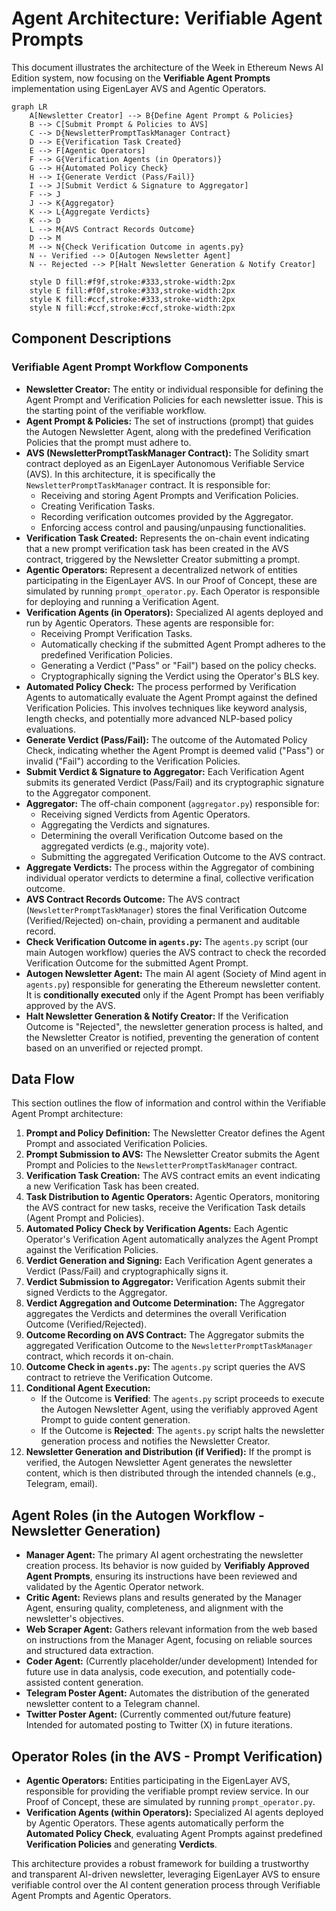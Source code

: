 # Agent Architecture: Verifiable Agent Prompts

This document illustrates the architecture of the Week in Ethereum News AI Edition system, now focusing on the **Verifiable Agent Prompts** implementation using EigenLayer AVS and Agentic Operators.

```mermaid
graph LR
    A[Newsletter Creator] --> B{Define Agent Prompt & Policies}
    B --> C[Submit Prompt & Policies to AVS]
    C --> D{NewsletterPromptTaskManager Contract}
    D --> E{Verification Task Created}
    E --> F[Agentic Operators]
    F --> G{Verification Agents (in Operators)}
    G --> H{Automated Policy Check}
    H --> I{Generate Verdict (Pass/Fail)}
    I --> J[Submit Verdict & Signature to Aggregator]
    F --> J
    J --> K{Aggregator}
    K --> L{Aggregate Verdicts}
    K --> D
    L --> M{AVS Contract Records Outcome}
    D --> M
    M --> N{Check Verification Outcome in agents.py}
    N -- Verified --> O[Autogen Newsletter Agent]
    N -- Rejected --> P[Halt Newsletter Generation & Notify Creator]

    style D fill:#f9f,stroke:#333,stroke-width:2px
    style E fill:#f0f,stroke:#333,stroke-width:2px
    style K fill:#ccf,stroke:#333,stroke-width:2px
    style N fill:#ccf,stroke:#ccf,stroke-width:2px
```

## Component Descriptions

### Verifiable Agent Prompt Workflow Components

- **Newsletter Creator:** The entity or individual responsible for defining the Agent Prompt and Verification Policies for each newsletter issue. This is the starting point of the verifiable workflow.
- **Agent Prompt & Policies:**  The set of instructions (prompt) that guides the Autogen Newsletter Agent, along with the predefined Verification Policies that the prompt must adhere to.
- **AVS (NewsletterPromptTaskManager Contract):** The Solidity smart contract deployed as an EigenLayer Autonomous Verifiable Service (AVS). In this architecture, it is specifically the `NewsletterPromptTaskManager` contract. It is responsible for:
    - Receiving and storing Agent Prompts and Verification Policies.
    - Creating Verification Tasks.
    - Recording verification outcomes provided by the Aggregator.
    - Enforcing access control and pausing/unpausing functionalities.
- **Verification Task Created:** Represents the on-chain event indicating that a new prompt verification task has been created in the AVS contract, triggered by the Newsletter Creator submitting a prompt.
- **Agentic Operators:**  Represent a decentralized network of entities participating in the EigenLayer AVS. In our Proof of Concept, these are simulated by running `prompt_operator.py`.  Each Operator is responsible for deploying and running a Verification Agent.
- **Verification Agents (in Operators):** Specialized AI agents deployed and run by Agentic Operators. These agents are responsible for:
    - Receiving Prompt Verification Tasks.
    - Automatically checking if the submitted Agent Prompt adheres to the predefined Verification Policies.
    - Generating a Verdict (\"Pass\" or \"Fail\") based on the policy checks.
    - Cryptographically signing the Verdict using the Operator's BLS key.
- **Automated Policy Check:**  The process performed by Verification Agents to automatically evaluate the Agent Prompt against the defined Verification Policies. This involves techniques like keyword analysis, length checks, and potentially more advanced NLP-based policy evaluations.
- **Generate Verdict (Pass/Fail):** The outcome of the Automated Policy Check, indicating whether the Agent Prompt is deemed valid (\"Pass\") or invalid (\"Fail\") according to the Verification Policies.
- **Submit Verdict & Signature to Aggregator:** Each Verification Agent submits its generated Verdict (Pass/Fail) and its cryptographic signature to the Aggregator component.
- **Aggregator:** The off-chain component (`aggregator.py`) responsible for:
    - Receiving signed Verdicts from Agentic Operators.
    - Aggregating the Verdicts and signatures.
    - Determining the overall Verification Outcome based on the aggregated verdicts (e.g., majority vote).
    - Submitting the aggregated Verification Outcome to the AVS contract.
- **Aggregate Verdicts:** The process within the Aggregator of combining individual operator verdicts to determine a final, collective verification outcome.
- **AVS Contract Records Outcome:** The AVS contract (`NewsletterPromptTaskManager`) stores the final Verification Outcome (Verified/Rejected) on-chain, providing a permanent and auditable record.
- **Check Verification Outcome in `agents.py`:** The `agents.py` script (our main Autogen workflow) queries the AVS contract to check the recorded Verification Outcome for the submitted Agent Prompt.
- **Autogen Newsletter Agent:** The main AI agent (Society of Mind agent in `agents.py`) responsible for generating the Ethereum newsletter content.  It is **conditionally executed** only if the Agent Prompt has been verifiably approved by the AVS.
- **Halt Newsletter Generation & Notify Creator:** If the Verification Outcome is \"Rejected\", the newsletter generation process is halted, and the Newsletter Creator is notified, preventing the generation of content based on an unverified or rejected prompt.

## Data Flow

This section outlines the flow of information and control within the Verifiable Agent Prompt architecture:

1.  **Prompt and Policy Definition:** The Newsletter Creator defines the Agent Prompt and associated Verification Policies.
2.  **Prompt Submission to AVS:** The Newsletter Creator submits the Agent Prompt and Policies to the `NewsletterPromptTaskManager` contract.
3.  **Verification Task Creation:** The AVS contract emits an event indicating a new Verification Task has been created.
4.  **Task Distribution to Agentic Operators:** Agentic Operators, monitoring the AVS contract for new tasks, receive the Verification Task details (Agent Prompt and Policies).
5.  **Automated Policy Check by Verification Agents:** Each Agentic Operator's Verification Agent automatically analyzes the Agent Prompt against the Verification Policies.
6.  **Verdict Generation and Signing:** Each Verification Agent generates a Verdict (Pass/Fail) and cryptographically signs it.
7.  **Verdict Submission to Aggregator:** Verification Agents submit their signed Verdicts to the Aggregator.
8.  **Verdict Aggregation and Outcome Determination:** The Aggregator aggregates the Verdicts and determines the overall Verification Outcome (Verified/Rejected).
9.  **Outcome Recording on AVS Contract:** The Aggregator submits the aggregated Verification Outcome to the `NewsletterPromptTaskManager` contract, which records it on-chain.
10. **Outcome Check in `agents.py`:** The `agents.py` script queries the AVS contract to retrieve the Verification Outcome.
11. **Conditional Agent Execution:**
    - If the Outcome is **Verified**: The `agents.py` script proceeds to execute the Autogen Newsletter Agent, using the verifiably approved Agent Prompt to guide content generation.
    - If the Outcome is **Rejected**: The `agents.py` script halts the newsletter generation process and notifies the Newsletter Creator.
12. **Newsletter Generation and Distribution (if Verified):** If the prompt is verified, the Autogen Newsletter Agent generates the newsletter content, which is then distributed through the intended channels (e.g., Telegram, email).

## Agent Roles (in the Autogen Workflow - Newsletter Generation)

- **Manager Agent:**  The primary AI agent orchestrating the newsletter creation process.  Its behavior is now guided by **Verifiably Approved Agent Prompts**, ensuring its instructions have been reviewed and validated by the Agentic Operator network.
- **Critic Agent:** Reviews plans and results generated by the Manager Agent, ensuring quality, completeness, and alignment with the newsletter's objectives.
- **Web Scraper Agent:** Gathers relevant information from the web based on instructions from the Manager Agent, focusing on reliable sources and structured data extraction.
- **Coder Agent:** (Currently placeholder/under development) Intended for future use in data analysis, code execution, and potentially code-assisted content generation.
- **Telegram Poster Agent:** Automates the distribution of the generated newsletter content to a Telegram channel.
- **Twitter Poster Agent:** (Currently commented out/future feature) Intended for automated posting to Twitter (X) in future iterations.

## Operator Roles (in the AVS - Prompt Verification)

- **Agentic Operators:** Entities participating in the EigenLayer AVS, responsible for providing the verifiable prompt review service. In our Proof of Concept, these are simulated by running `prompt_operator.py`.
- **Verification Agents (within Operators):** Specialized AI agents deployed by Agentic Operators. These agents automatically perform the **Automated Policy Check**, evaluating Agent Prompts against predefined **Verification Policies** and generating **Verdicts**.

This architecture provides a robust framework for building a trustworthy and transparent AI-driven newsletter, leveraging EigenLayer AVS to ensure verifiable control over the AI content generation process through Verifiable Agent Prompts and Agentic Operators.
